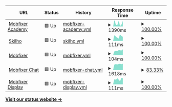 <!--start: status pages-->
<!-- This summary is generated by Upptime (https://github.com/upptime/upptime) -->
<!-- Do not edit this manually, your changes will be overwritten -->
<!-- prettier-ignore -->
| URL | Status | History | Response Time | Uptime |
| --- | ------ | ------- | ------------- | ------ |
| <img alt="" src="https://icons.duckduckgo.com/ip3/mobfixeracademy.com.ico" height="13"> [Mobfixer Academy](https://mobfixeracademy.com) | 🟩 Up | [mobfixer-academy.yml](https://github.com/iamrishan/status/commits/HEAD/history/mobfixer-academy.yml) | <details><summary><img alt="Response time graph" src="./graphs/mobfixer-academy/response-time-week.png" height="20"> 1390ms</summary><br><a href="https://iamrishan.github.io/status/history/mobfixer-academy"><img alt="Response time 1446" src="https://img.shields.io/endpoint?url=https%3A%2F%2Fraw.githubusercontent.com%2Fiamrishan%2Fstatus%2FHEAD%2Fapi%2Fmobfixer-academy%2Fresponse-time.json"></a><br><a href="https://iamrishan.github.io/status/history/mobfixer-academy"><img alt="24-hour response time 965" src="https://img.shields.io/endpoint?url=https%3A%2F%2Fraw.githubusercontent.com%2Fiamrishan%2Fstatus%2FHEAD%2Fapi%2Fmobfixer-academy%2Fresponse-time-day.json"></a><br><a href="https://iamrishan.github.io/status/history/mobfixer-academy"><img alt="7-day response time 1390" src="https://img.shields.io/endpoint?url=https%3A%2F%2Fraw.githubusercontent.com%2Fiamrishan%2Fstatus%2FHEAD%2Fapi%2Fmobfixer-academy%2Fresponse-time-week.json"></a><br><a href="https://iamrishan.github.io/status/history/mobfixer-academy"><img alt="30-day response time 2125" src="https://img.shields.io/endpoint?url=https%3A%2F%2Fraw.githubusercontent.com%2Fiamrishan%2Fstatus%2FHEAD%2Fapi%2Fmobfixer-academy%2Fresponse-time-month.json"></a><br><a href="https://iamrishan.github.io/status/history/mobfixer-academy"><img alt="1-year response time 1446" src="https://img.shields.io/endpoint?url=https%3A%2F%2Fraw.githubusercontent.com%2Fiamrishan%2Fstatus%2FHEAD%2Fapi%2Fmobfixer-academy%2Fresponse-time-year.json"></a></details> | <details><summary><a href="https://iamrishan.github.io/status/history/mobfixer-academy">100.00%</a></summary><a href="https://iamrishan.github.io/status/history/mobfixer-academy"><img alt="All-time uptime 100.00%" src="https://img.shields.io/endpoint?url=https%3A%2F%2Fraw.githubusercontent.com%2Fiamrishan%2Fstatus%2FHEAD%2Fapi%2Fmobfixer-academy%2Fuptime.json"></a><br><a href="https://iamrishan.github.io/status/history/mobfixer-academy"><img alt="24-hour uptime 100.00%" src="https://img.shields.io/endpoint?url=https%3A%2F%2Fraw.githubusercontent.com%2Fiamrishan%2Fstatus%2FHEAD%2Fapi%2Fmobfixer-academy%2Fuptime-day.json"></a><br><a href="https://iamrishan.github.io/status/history/mobfixer-academy"><img alt="7-day uptime 100.00%" src="https://img.shields.io/endpoint?url=https%3A%2F%2Fraw.githubusercontent.com%2Fiamrishan%2Fstatus%2FHEAD%2Fapi%2Fmobfixer-academy%2Fuptime-week.json"></a><br><a href="https://iamrishan.github.io/status/history/mobfixer-academy"><img alt="30-day uptime 100.00%" src="https://img.shields.io/endpoint?url=https%3A%2F%2Fraw.githubusercontent.com%2Fiamrishan%2Fstatus%2FHEAD%2Fapi%2Fmobfixer-academy%2Fuptime-month.json"></a><br><a href="https://iamrishan.github.io/status/history/mobfixer-academy"><img alt="1-year uptime 100.00%" src="https://img.shields.io/endpoint?url=https%3A%2F%2Fraw.githubusercontent.com%2Fiamrishan%2Fstatus%2FHEAD%2Fapi%2Fmobfixer-academy%2Fuptime-year.json"></a></details>
| <img alt="" src="https://icons.duckduckgo.com/ip3/skilho.com.ico" height="13"> [Skilho](https://skilho.com) | 🟩 Up | [skilho.yml](https://github.com/iamrishan/status/commits/HEAD/history/skilho.yml) | <details><summary><img alt="Response time graph" src="./graphs/skilho/response-time-week.png" height="20"> 111ms</summary><br><a href="https://iamrishan.github.io/status/history/skilho"><img alt="Response time 118" src="https://img.shields.io/endpoint?url=https%3A%2F%2Fraw.githubusercontent.com%2Fiamrishan%2Fstatus%2FHEAD%2Fapi%2Fskilho%2Fresponse-time.json"></a><br><a href="https://iamrishan.github.io/status/history/skilho"><img alt="24-hour response time 102" src="https://img.shields.io/endpoint?url=https%3A%2F%2Fraw.githubusercontent.com%2Fiamrishan%2Fstatus%2FHEAD%2Fapi%2Fskilho%2Fresponse-time-day.json"></a><br><a href="https://iamrishan.github.io/status/history/skilho"><img alt="7-day response time 111" src="https://img.shields.io/endpoint?url=https%3A%2F%2Fraw.githubusercontent.com%2Fiamrishan%2Fstatus%2FHEAD%2Fapi%2Fskilho%2Fresponse-time-week.json"></a><br><a href="https://iamrishan.github.io/status/history/skilho"><img alt="30-day response time 133" src="https://img.shields.io/endpoint?url=https%3A%2F%2Fraw.githubusercontent.com%2Fiamrishan%2Fstatus%2FHEAD%2Fapi%2Fskilho%2Fresponse-time-month.json"></a><br><a href="https://iamrishan.github.io/status/history/skilho"><img alt="1-year response time 118" src="https://img.shields.io/endpoint?url=https%3A%2F%2Fraw.githubusercontent.com%2Fiamrishan%2Fstatus%2FHEAD%2Fapi%2Fskilho%2Fresponse-time-year.json"></a></details> | <details><summary><a href="https://iamrishan.github.io/status/history/skilho">100.00%</a></summary><a href="https://iamrishan.github.io/status/history/skilho"><img alt="All-time uptime 99.99%" src="https://img.shields.io/endpoint?url=https%3A%2F%2Fraw.githubusercontent.com%2Fiamrishan%2Fstatus%2FHEAD%2Fapi%2Fskilho%2Fuptime.json"></a><br><a href="https://iamrishan.github.io/status/history/skilho"><img alt="24-hour uptime 100.00%" src="https://img.shields.io/endpoint?url=https%3A%2F%2Fraw.githubusercontent.com%2Fiamrishan%2Fstatus%2FHEAD%2Fapi%2Fskilho%2Fuptime-day.json"></a><br><a href="https://iamrishan.github.io/status/history/skilho"><img alt="7-day uptime 100.00%" src="https://img.shields.io/endpoint?url=https%3A%2F%2Fraw.githubusercontent.com%2Fiamrishan%2Fstatus%2FHEAD%2Fapi%2Fskilho%2Fuptime-week.json"></a><br><a href="https://iamrishan.github.io/status/history/skilho"><img alt="30-day uptime 100.00%" src="https://img.shields.io/endpoint?url=https%3A%2F%2Fraw.githubusercontent.com%2Fiamrishan%2Fstatus%2FHEAD%2Fapi%2Fskilho%2Fuptime-month.json"></a><br><a href="https://iamrishan.github.io/status/history/skilho"><img alt="1-year uptime 99.99%" src="https://img.shields.io/endpoint?url=https%3A%2F%2Fraw.githubusercontent.com%2Fiamrishan%2Fstatus%2FHEAD%2Fapi%2Fskilho%2Fuptime-year.json"></a></details>
| <img alt="" src="https://icons.duckduckgo.com/ip3/www.mobfixer.in.ico" height="13"> [Mobfixer](https://www.mobfixer.in) | 🟩 Up | [mobfixer.yml](https://github.com/iamrishan/status/commits/HEAD/history/mobfixer.yml) | <details><summary><img alt="Response time graph" src="./graphs/mobfixer/response-time-week.png" height="20"> 104ms</summary><br><a href="https://iamrishan.github.io/status/history/mobfixer"><img alt="Response time 141" src="https://img.shields.io/endpoint?url=https%3A%2F%2Fraw.githubusercontent.com%2Fiamrishan%2Fstatus%2FHEAD%2Fapi%2Fmobfixer%2Fresponse-time.json"></a><br><a href="https://iamrishan.github.io/status/history/mobfixer"><img alt="24-hour response time 102" src="https://img.shields.io/endpoint?url=https%3A%2F%2Fraw.githubusercontent.com%2Fiamrishan%2Fstatus%2FHEAD%2Fapi%2Fmobfixer%2Fresponse-time-day.json"></a><br><a href="https://iamrishan.github.io/status/history/mobfixer"><img alt="7-day response time 104" src="https://img.shields.io/endpoint?url=https%3A%2F%2Fraw.githubusercontent.com%2Fiamrishan%2Fstatus%2FHEAD%2Fapi%2Fmobfixer%2Fresponse-time-week.json"></a><br><a href="https://iamrishan.github.io/status/history/mobfixer"><img alt="30-day response time 156" src="https://img.shields.io/endpoint?url=https%3A%2F%2Fraw.githubusercontent.com%2Fiamrishan%2Fstatus%2FHEAD%2Fapi%2Fmobfixer%2Fresponse-time-month.json"></a><br><a href="https://iamrishan.github.io/status/history/mobfixer"><img alt="1-year response time 141" src="https://img.shields.io/endpoint?url=https%3A%2F%2Fraw.githubusercontent.com%2Fiamrishan%2Fstatus%2FHEAD%2Fapi%2Fmobfixer%2Fresponse-time-year.json"></a></details> | <details><summary><a href="https://iamrishan.github.io/status/history/mobfixer">100.00%</a></summary><a href="https://iamrishan.github.io/status/history/mobfixer"><img alt="All-time uptime 99.74%" src="https://img.shields.io/endpoint?url=https%3A%2F%2Fraw.githubusercontent.com%2Fiamrishan%2Fstatus%2FHEAD%2Fapi%2Fmobfixer%2Fuptime.json"></a><br><a href="https://iamrishan.github.io/status/history/mobfixer"><img alt="24-hour uptime 100.00%" src="https://img.shields.io/endpoint?url=https%3A%2F%2Fraw.githubusercontent.com%2Fiamrishan%2Fstatus%2FHEAD%2Fapi%2Fmobfixer%2Fuptime-day.json"></a><br><a href="https://iamrishan.github.io/status/history/mobfixer"><img alt="7-day uptime 100.00%" src="https://img.shields.io/endpoint?url=https%3A%2F%2Fraw.githubusercontent.com%2Fiamrishan%2Fstatus%2FHEAD%2Fapi%2Fmobfixer%2Fuptime-week.json"></a><br><a href="https://iamrishan.github.io/status/history/mobfixer"><img alt="30-day uptime 97.35%" src="https://img.shields.io/endpoint?url=https%3A%2F%2Fraw.githubusercontent.com%2Fiamrishan%2Fstatus%2FHEAD%2Fapi%2Fmobfixer%2Fuptime-month.json"></a><br><a href="https://iamrishan.github.io/status/history/mobfixer"><img alt="1-year uptime 99.74%" src="https://img.shields.io/endpoint?url=https%3A%2F%2Fraw.githubusercontent.com%2Fiamrishan%2Fstatus%2FHEAD%2Fapi%2Fmobfixer%2Fuptime-year.json"></a></details>
| <img alt="" src="https://icons.duckduckgo.com/ip3/chat.mobfixer.in.ico" height="13"> [Mobfixer Chat](https://chat.mobfixer.in) | 🟩 Up | [mobfixer-chat.yml](https://github.com/iamrishan/status/commits/HEAD/history/mobfixer-chat.yml) | <details><summary><img alt="Response time graph" src="./graphs/mobfixer-chat/response-time-week.png" height="20"> 1618ms</summary><br><a href="https://iamrishan.github.io/status/history/mobfixer-chat"><img alt="Response time 1603" src="https://img.shields.io/endpoint?url=https%3A%2F%2Fraw.githubusercontent.com%2Fiamrishan%2Fstatus%2FHEAD%2Fapi%2Fmobfixer-chat%2Fresponse-time.json"></a><br><a href="https://iamrishan.github.io/status/history/mobfixer-chat"><img alt="24-hour response time 1501" src="https://img.shields.io/endpoint?url=https%3A%2F%2Fraw.githubusercontent.com%2Fiamrishan%2Fstatus%2FHEAD%2Fapi%2Fmobfixer-chat%2Fresponse-time-day.json"></a><br><a href="https://iamrishan.github.io/status/history/mobfixer-chat"><img alt="7-day response time 1618" src="https://img.shields.io/endpoint?url=https%3A%2F%2Fraw.githubusercontent.com%2Fiamrishan%2Fstatus%2FHEAD%2Fapi%2Fmobfixer-chat%2Fresponse-time-week.json"></a><br><a href="https://iamrishan.github.io/status/history/mobfixer-chat"><img alt="30-day response time 1603" src="https://img.shields.io/endpoint?url=https%3A%2F%2Fraw.githubusercontent.com%2Fiamrishan%2Fstatus%2FHEAD%2Fapi%2Fmobfixer-chat%2Fresponse-time-month.json"></a><br><a href="https://iamrishan.github.io/status/history/mobfixer-chat"><img alt="1-year response time 1603" src="https://img.shields.io/endpoint?url=https%3A%2F%2Fraw.githubusercontent.com%2Fiamrishan%2Fstatus%2FHEAD%2Fapi%2Fmobfixer-chat%2Fresponse-time-year.json"></a></details> | <details><summary><a href="https://iamrishan.github.io/status/history/mobfixer-chat">83.33%</a></summary><a href="https://iamrishan.github.io/status/history/mobfixer-chat"><img alt="All-time uptime 87.81%" src="https://img.shields.io/endpoint?url=https%3A%2F%2Fraw.githubusercontent.com%2Fiamrishan%2Fstatus%2FHEAD%2Fapi%2Fmobfixer-chat%2Fuptime.json"></a><br><a href="https://iamrishan.github.io/status/history/mobfixer-chat"><img alt="24-hour uptime 100.00%" src="https://img.shields.io/endpoint?url=https%3A%2F%2Fraw.githubusercontent.com%2Fiamrishan%2Fstatus%2FHEAD%2Fapi%2Fmobfixer-chat%2Fuptime-day.json"></a><br><a href="https://iamrishan.github.io/status/history/mobfixer-chat"><img alt="7-day uptime 83.33%" src="https://img.shields.io/endpoint?url=https%3A%2F%2Fraw.githubusercontent.com%2Fiamrishan%2Fstatus%2FHEAD%2Fapi%2Fmobfixer-chat%2Fuptime-week.json"></a><br><a href="https://iamrishan.github.io/status/history/mobfixer-chat"><img alt="30-day uptime 87.81%" src="https://img.shields.io/endpoint?url=https%3A%2F%2Fraw.githubusercontent.com%2Fiamrishan%2Fstatus%2FHEAD%2Fapi%2Fmobfixer-chat%2Fuptime-month.json"></a><br><a href="https://iamrishan.github.io/status/history/mobfixer-chat"><img alt="1-year uptime 87.81%" src="https://img.shields.io/endpoint?url=https%3A%2F%2Fraw.githubusercontent.com%2Fiamrishan%2Fstatus%2FHEAD%2Fapi%2Fmobfixer-chat%2Fuptime-year.json"></a></details>
| <img alt="" src="https://icons.duckduckgo.com/ip3/main.d2qse7khege7p3.amplifyapp.com.ico" height="13"> [Mobfixer Display](https://main.d2qse7khege7p3.amplifyapp.com/) | 🟩 Up | [mobfixer-display.yml](https://github.com/iamrishan/status/commits/HEAD/history/mobfixer-display.yml) | <details><summary><img alt="Response time graph" src="./graphs/mobfixer-display/response-time-week.png" height="20"> 111ms</summary><br><a href="https://iamrishan.github.io/status/history/mobfixer-display"><img alt="Response time 140" src="https://img.shields.io/endpoint?url=https%3A%2F%2Fraw.githubusercontent.com%2Fiamrishan%2Fstatus%2FHEAD%2Fapi%2Fmobfixer-display%2Fresponse-time.json"></a><br><a href="https://iamrishan.github.io/status/history/mobfixer-display"><img alt="24-hour response time 108" src="https://img.shields.io/endpoint?url=https%3A%2F%2Fraw.githubusercontent.com%2Fiamrishan%2Fstatus%2FHEAD%2Fapi%2Fmobfixer-display%2Fresponse-time-day.json"></a><br><a href="https://iamrishan.github.io/status/history/mobfixer-display"><img alt="7-day response time 111" src="https://img.shields.io/endpoint?url=https%3A%2F%2Fraw.githubusercontent.com%2Fiamrishan%2Fstatus%2FHEAD%2Fapi%2Fmobfixer-display%2Fresponse-time-week.json"></a><br><a href="https://iamrishan.github.io/status/history/mobfixer-display"><img alt="30-day response time 140" src="https://img.shields.io/endpoint?url=https%3A%2F%2Fraw.githubusercontent.com%2Fiamrishan%2Fstatus%2FHEAD%2Fapi%2Fmobfixer-display%2Fresponse-time-month.json"></a><br><a href="https://iamrishan.github.io/status/history/mobfixer-display"><img alt="1-year response time 140" src="https://img.shields.io/endpoint?url=https%3A%2F%2Fraw.githubusercontent.com%2Fiamrishan%2Fstatus%2FHEAD%2Fapi%2Fmobfixer-display%2Fresponse-time-year.json"></a></details> | <details><summary><a href="https://iamrishan.github.io/status/history/mobfixer-display">100.00%</a></summary><a href="https://iamrishan.github.io/status/history/mobfixer-display"><img alt="All-time uptime 100.00%" src="https://img.shields.io/endpoint?url=https%3A%2F%2Fraw.githubusercontent.com%2Fiamrishan%2Fstatus%2FHEAD%2Fapi%2Fmobfixer-display%2Fuptime.json"></a><br><a href="https://iamrishan.github.io/status/history/mobfixer-display"><img alt="24-hour uptime 100.00%" src="https://img.shields.io/endpoint?url=https%3A%2F%2Fraw.githubusercontent.com%2Fiamrishan%2Fstatus%2FHEAD%2Fapi%2Fmobfixer-display%2Fuptime-day.json"></a><br><a href="https://iamrishan.github.io/status/history/mobfixer-display"><img alt="7-day uptime 100.00%" src="https://img.shields.io/endpoint?url=https%3A%2F%2Fraw.githubusercontent.com%2Fiamrishan%2Fstatus%2FHEAD%2Fapi%2Fmobfixer-display%2Fuptime-week.json"></a><br><a href="https://iamrishan.github.io/status/history/mobfixer-display"><img alt="30-day uptime 100.00%" src="https://img.shields.io/endpoint?url=https%3A%2F%2Fraw.githubusercontent.com%2Fiamrishan%2Fstatus%2FHEAD%2Fapi%2Fmobfixer-display%2Fuptime-month.json"></a><br><a href="https://iamrishan.github.io/status/history/mobfixer-display"><img alt="1-year uptime 100.00%" src="https://img.shields.io/endpoint?url=https%3A%2F%2Fraw.githubusercontent.com%2Fiamrishan%2Fstatus%2FHEAD%2Fapi%2Fmobfixer-display%2Fuptime-year.json"></a></details>

<!--end: status pages-->

[**Visit our status website →**](https://iamrishan.github.io/status)
